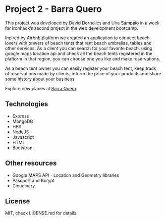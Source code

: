 # Project 2 - Barra Quero

This project was developed by [David Dornelles](https://github.com/ddornelles) and [Uira Sampaio](https://github.com/uirasampaio) in a week for Ironhack’s second project in the web development bootcamp.

Inpired by Airbnb ṕlatform we created an application to connect beach lovers with onwers of beach tents that rent beach umbrellas, tables and other services. As a client you can search for your favorite beach, using google maps location api and check all the beach tents registered in the plaftorm in that region, you can choose one you like and make reservations.

As a beach tent owner you can easily register your beach tent, keep track of reservations made by clients, inform the price of your products and share some history about your business.

Explore new places at [Barra Quero](https://barraquero.herokuapp.com/ )

## Technologies

* Express
* MongoDB
* HBS
* NodeJS
* Javascript
* HTML
* Bootstrap

## Other resources

* Google MAPS API - Location and Geometry libraries
* Passport and Bcrypt
* Cloudinary 

## License
MIT, check LICENSE.md for details.
